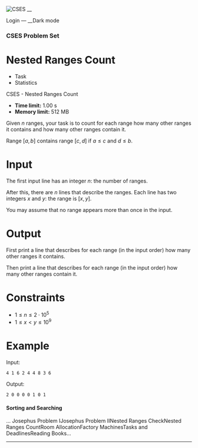 ![CSES](/logo.png?1) __

Login — __Dark mode

### CSES Problem Set

# Nested Ranges Count

  * Task
  * Statistics

CSES - Nested Ranges Count

  * **Time limit:** 1.00 s
  * **Memory limit:** 512 MB

Given $n$ ranges, your task is to count for each range how many other ranges
it contains and how many other ranges contain it.

Range $[a,b]$ contains range $[c,d]$ if $a \le c$ and $d \le b$.

# Input

The first input line has an integer $n$: the number of ranges.

After this, there are $n$ lines that describe the ranges. Each line has two
integers $x$ and $y$: the range is $[x,y]$.

You may assume that no range appears more than once in the input.

# Output

First print a line that describes for each range (in the input order) how many
other ranges it contains.

Then print a line that describes for each range (in the input order) how many
other ranges contain it.

# Constraints

  * $1 \le n \le 2 \cdot 10^5$
  * $1 \le x < y \le 10^9$

# Example

Input:

``` 4 1 6 2 4 4 8 3 6 ```

Output:

``` 2 0 0 0 0 1 0 1 ```

#### Sorting and Searching

... Josephus Problem IJosephus Problem IINested Ranges CheckNested Ranges
CountRoom AllocationFactory MachinesTasks and DeadlinesReading Books...

* * *

